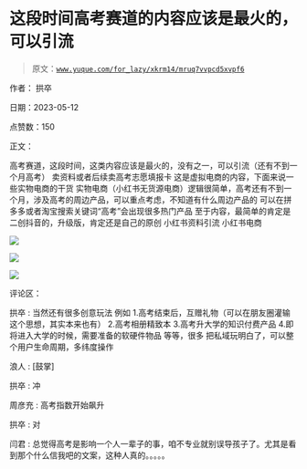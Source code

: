 # 这段时间高考赛道的内容应该是最火的，可以引流

> 原文：[`www.yuque.com/for_lazy/xkrm14/mruq7vvpcd5xvpf6`](https://www.yuque.com/for_lazy/xkrm14/mruq7vvpcd5xvpf6)

作者： 拱卒

日期：2023-05-12

点赞数：150

正文：

高考赛道，这段时间，这类内容应该是最火的，没有之一，可以引流（还有不到一个月高考） 卖资料或者后续卖高考志愿填报卡 这是虚拟电商的内容，下面来说一些实物电商的干货 实物电商（小红书无货源电商）逻辑很简单，高考还有不到一个月，涉及高考的周边产品，可以重点考虑，不知道有什么周边产品的 可以在拼多多或者淘宝搜索关键词“高考”会出现很多热门产品 至于内容，最简单的肯定是二创抖音的，升级版，肯定还是自己的原创 小红书资料引流 小红书电商

![](img/8cb74421228d1c652e3cd237db61bd97.png)  

![](img/db021b2d89385075e86bf19ec0037f9a.png)  

![](img/19047b34f3fb65cd891cd81334ac1a00.png)

评论区：

拱卒 : 当然还有很多创意玩法 例如 1.高考结束后，互赠礼物（可以在朋友圈灌输这个思想，其实本来也有） 2.高考相册精致本 3.高考升大学的知识付费产品 4.即将进入大学的时候，需要准备的软硬件物品 等等，很多 把私域玩明白了，可以整个用户生命周期，多纬度操作

浪人 : [鼓掌]

拱卒 : 冲

周彦充 : 高考指数开始飙升

拱卒 : 对

闫君 : 总觉得高考是影响一个人一辈子的事，咱不专业就别误导孩子了。尤其是看到那个什么信我吧的文案，这种人真的。。。。。



